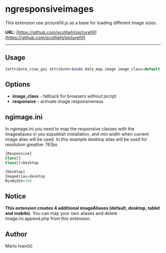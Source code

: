 ngresponsiveimages
==========================

This extension use picturefill.js as a base for loading different image sizes.

**URL:** [https://github.com/scottjehl/picturefill](https://github.com/scottjehl/picturefill)

- - -

## Usage ##

```php
{attribute_view_gui attribute=$node.data_map.image image_class=default responsive}
```

## Options ##

* __image_class__ - fallback for browsers without jscript
* __responsive__ - activate image responsiveness


## ngimage.ini ##
In ngimage.ini you need to map the responsive classes with the imagealiases in you ezpublish installation, and min width when current image alias will be used. In this example desktop alias will be used for resolution greather 767px.

```php
[Responsive]
Class[]
Class[]=Desktop

[Desktop]
ImageAlias=desktop
MinWidth=768
```

## Notice ##
__This extension creates 4 additional imageAliases (default, desktop, tablet and mobile).__
You can map your own aliases and delete image.ini.append.php from this extension.

## Author ##

Mario Ivančić

